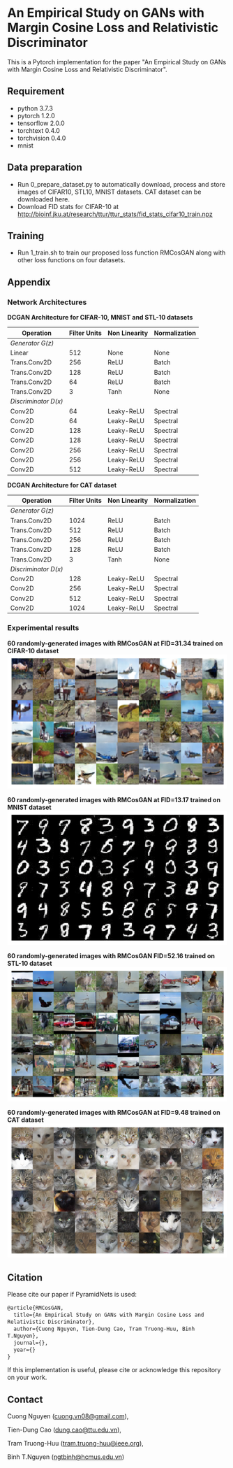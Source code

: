 # An Empirical Study on GANs with Margin Cosine Loss and Relativistic Discriminator
This is a Pytorch implementation for the paper "An Empirical Study on GANs with Margin Cosine Loss and Relativistic Discriminator".

## Requirement
* python                    3.7.3
* pytorch                   1.2.0
* tensorflow                2.0.0
* torchtext                 0.4.0
* torchvision               0.4.0
* mnist

## Data preparation
* Run 0_prepare_dataset.py to automatically download, process and store images of CIFAR10, STL10, MNIST datasets. CAT dataset can be downloaded here.
* Download FID stats for CIFAR-10 at http://bioinf.jku.at/research/ttur/ttur_stats/fid_stats_cifar10_train.npz

## Training
* Run 1_train.sh to train our proposed loss function RMCosGAN along with other loss functions on four datasets.

## Appendix

### Network Architectures

**DCGAN Architecture for CIFAR-10, MNIST and STL-10 datasets**

| Operation | Filter Units | Non Linearity | Normalization |
| --- | --- | --- | --- |
| *Generator G(z)* |
| Linear | 512 | None | None |
| Trans.Conv2D | 256 | ReLU | Batch |
| Trans.Conv2D | 128 | ReLU | Batch |
| Trans.Conv2D | 64 | ReLU | Batch |
| Trans.Conv2D | 3 | Tanh | None |
| *Discriminator D(x)* |
| Conv2D | 64 | Leaky-ReLU | Spectral |
| Conv2D | 64 | Leaky-ReLU | Spectral |
| Conv2D | 128 | Leaky-ReLU | Spectral |
| Conv2D | 128 | Leaky-ReLU | Spectral |
| Conv2D | 256 | Leaky-ReLU | Spectral |
| Conv2D | 256 | Leaky-ReLU | Spectral |
| Conv2D | 512 | Leaky-ReLU | Spectral |


**DCGAN Architecture for CAT dataset**

| Operation | Filter Units | Non Linearity | Normalization |
| --- | --- | --- | --- |
| *Generator G(z)* |
| Trans.Conv2D | 1024 | ReLU | Batch | 
| Trans.Conv2D | 512 | ReLU | Batch | 
| Trans.Conv2D | 256 | ReLU | Batch | 
| Trans.Conv2D | 128 | ReLU | Batch | 
| Trans.Conv2D | 3 | Tanh | None | 
| *Discriminator D(x)* |
| Conv2D | 128 | Leaky-ReLU | Spectral | 
| Conv2D | 256 | Leaky-ReLU | Spectral | 
| Conv2D | 512 | Leaky-ReLU | Spectral | 
| Conv2D | 1024 | Leaky-ReLU | Spectral | 



### Experimental results

**60 randomly-generated images with RMCosGAN at FID=31.34 trained on CIFAR-10 dataset**
![](/figures/images_cifar10_32x32.png)

**60 randomly-generated images with RMCosGAN at FID=13.17 trained on MNIST dataset**
![](/figures/images_mnist_32x32.png)

**60 randomly-generated images with RMCosGAN FID=52.16 trained on STL-10 dataset**
![](/figures/images_stl10_48x48.png)

**60 randomly-generated images with RMCosGAN at FID=9.48 trained on CAT dataset**
![](/figures/images_cat_64x64.png)

## Citation
Please cite our paper if PyramidNets is used:
```
@article{RMCosGAN,
  title={An Empirical Study on GANs with Margin Cosine Loss and Relativistic Discriminator},
  author={Cuong Nguyen, Tien-Dung Cao, Tram Truong-Huu, Binh T.Nguyen},
  journal={},
  year={}
}
```
If this implementation is useful, please cite or acknowledge this repository on your work.

## Contact
Cuong Nguyen (cuong.vn08@gmail.com),

Tien-Dung Cao (dung.cao@ttu.edu.vn),

Tram Truong-Huu (tram.truong-huu@ieee.org),

Binh T.Nguyen (ngtbinh@hcmus.edu.vn)
